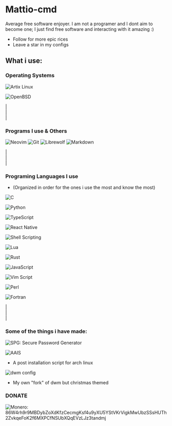 # Mattio-cmd
Average free software enjoyer. I am not a programer and I dont aim to become one; I just find free software and interacting with it amazing :)

- Follow for more epic rices
- Leave a star in my configs 

## What i use:

### Operating Systems

![Artix Linux](https://img.shields.io/badge/ArtixLinux-%23323330.svg?style=for-the-badge&logo=archlinux&logoColor=%8ea598)

![OpenBSD](https://img.shields.io/badge/OpenBSD-%23323330.svg?style=for-the-badge&logo=openbsd&logoColor=%8ea598)  

|  
|  
|  
### Programs  I use & Others

![Neovim](https://img.shields.io/badge/NeoVim-%2357A143.svg?&style=for-the-badge&logo=neovim&logoColor=white)
![Git](https://img.shields.io/badge/Git-%23323330.svg?style=for-the-badge&logo=git&logoColor=%8ea598)
![Librewolf](https://img.shields.io/badge/Firefox-FF7139?style=for-the-badge&logo=Firefox-Browser&logoColor=white)
![Markdown](https://img.shields.io/badge/markdown-%23000000.svg?style=for-the-badge&logo=markdown&logoColor=white)

|  
|  
|  
### Programing Languages I use
  - (Organized in order for the ones i use the most and know the most)

![C](https://img.shields.io/badge/C%20Programing%20Language-%23323330.svg?style=for-the-badge&logo=c&logoColor=%8ea598)

![Python](https://img.shields.io/badge/C%20Programing%20Language-%23323330.svg?style=for-the-badge&logo=python&logoColor=%8ea598)

![TypeScript](https://img.shields.io/badge/TypeScript-%23323330.svg?style=for-the-badge&logo=typescript&logoColor=%8ea598)

![React Native](https://img.shields.io/badge/React%20native-%23323330.svg?style=for-the-badge&logo=react&logoColor=%8ea598)

![Shell Scripting](https://img.shields.io/badge/Shell%20Scripting-%23323330.svg?style=for-the-badge&logo=shell&logoColor=%8ea598)

![Lua](https://img.shields.io/badge/Lua-%23323330.svg?style=for-the-badge&logo=lua&logoColor=blue)

![Rust](https://img.shields.io/badge/Rust-%23323330.svg?style=for-the-badge&logo=rust&logoColor=%8ea598)

![JavaScript](https://img.shields.io/badge/javascript-%23323330.svg?style=for-the-badge&logo=javascript&logoColor=%23F7DF1E)

![Vim Script](https://img.shields.io/badge/Vim%20Script-%23323330.svg?style=for-the-badge&logo=vim&logoColor=green)

![Perl](https://img.shields.io/badge/Perl-%23323330.svg?style=for-the-badge&logo=perl&logoColor=blue)

![Fortran](https://img.shields.io/badge/Fortran-%23323330.svg?style=for-the-badge&logo=fortran&logoColor=magenta)

|  
|  
|  
### Some of the things i have made:
![SPG: Secure Password Generator](https://github.com/Mattio-cmd/spg)

![AAIS](https://github.com/Mattio-cmd/AAIS)
  - A post installation script for arch linux

![dwm config](https://github.com/Mattio-cmd/dwm-christmas)
  - My own "fork" of dwm but christmas themed


### DONATE  
![Monero:](https://img.shields.io/badge/Monero-%23323330.svg?style=for-the-badge&logo=monero&logoColor=%8ea598)86W4rh9r9MBDybZoXdKfzCecmgKsf4u9yXU5YStVKrVigkMwUbzSSsHUTh2ZvkqeFoK2f6MXPCfNSUbXQqEVzLJz3tandmj
